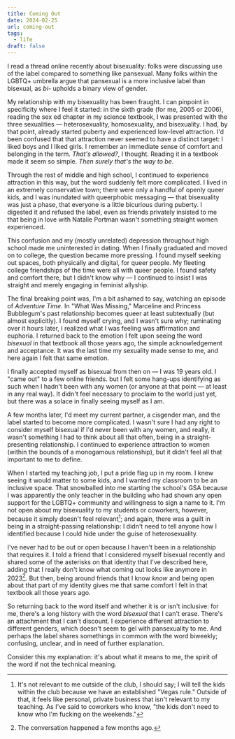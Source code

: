 ```yaml
---
title: Coming Out
date: 2024-02-25
url: coming-out
tags:
  - life
draft: false
---
```

I read a thread online recently about bisexuality: folks were discussing use of the label compared to something like pansexual. Many folks within the LGBTQ+ umbrella argue that pansexual is a more inclusive label than bisexual, as _bi-_ upholds a binary view of gender.

My relationship with my bisexuality has been fraught. I can pinpoint in specificity where I feel it started: in the sixth grade (for me, 2005 or 2006), reading the sex ed chapter in my science textbook, I was presented with the three sexualities — heterosexuality, homosexuality, and bisexuality. I had, by that point, already started puberty and experienced low-level attraction. I'd been confused that that attraction never seemed to have a distinct target: I liked boys and I liked girls. I remember an immediate sense of comfort and belonging in the term. _That's allowed?_, I thought. Reading it in a textbook made it seem so simple. _Then surely that's the way to be._ 

Through the rest of middle and high school, I continued to experience attraction in this way, but the word suddenly felt more complicated. I lived in an extremely conservative town; there were only a handful of openly queer kids, and I was inundated with queerphobic messaging — that bisexuality was just a phase, that everyone is a little bicurious during puberty. I digested it and refused the label, even as friends privately insisted to me that being in love with Natalie Portman wasn't something straight women experienced.

This confusion and my (mostly unrelated) depression throughout high school made me uninterested in dating. When I finally graduated and moved on to college, the question became more pressing. I found myself seeking out spaces, both physically and digital, for queer people. My fleeting college friendships of the time were all with queer people. I found safety and comfort there, but I didn't know why — I continued to insist I was straight and merely engaging in feminist allyship.

The final breaking point was, I'm a bit ashamed to say, watching an episode of _Adventure Time_. In "What Was Missing," Marceline and Princess Bubblegum's past relationship becomes queer at least subtextually (but almost explicitly). I found myself crying, and I wasn't sure why; ruminating over it hours later, I realized what I was feeling was affirmation and euphoria. I returned back to the emotion I felt upon seeing the word _bisexual_ in that textbook all those years ago, the simple acknowledgement and acceptance. It was the last time my sexuality made sense to me, and here again I felt that same emotion.

I finally accepted myself as bisexual from then on — I was 19 years old. I "came out" to a few online friends. but I felt some hang-ups identifying as such when I hadn't been with any women (or anyone at that point — at least in any real way). It didn't feel necessary to proclaim to the world just yet, but there was a solace in finally seeing myself as I am.

A few months later, I'd meet my current partner, a cisgender man, and the label started to become more complicated. I wasn't sure I had any right to consider myself bisexual if I'd never been with any women, and really, it wasn't something I had to think about all that often, being in a straight-presenting relationship.  I continued to experience attraction to women (within the bounds of a monogamous relationship), but it didn't feel all that important to me to define.

When I started my teaching job, I put a pride flag up in my room. I knew seeing it would matter to some kids, and I wanted my classroom to be an inclusive space. That snowballed into me starting the school's GSA because I was apparently the only teacher in the building who had shown any open support for the LGBTQ+ community and willingness to sign a name to it. I'm not open about my bisexuality to my students or coworkers, however, because it simply doesn't feel relevant[^1]; and again, there was a guilt in being in a straight-passing relationship: I didn't need to tell anyone how I identified because I could hide under the guise of heterosexuality.

I've never had to be out or open because I haven't been in a relationship that requires it. I told a friend that I considered myself bisexual recently and shared some of the asterisks on that identity that I've described here, adding that I really don't know what coming out looks like anymore in 2023[^2]. But then, being around friends that I know _know_ and being open about that part of my identity gives me that same comfort I felt in that textbook all those years ago.

So returning back to the word itself and whether it is or isn't inclusive: for me, there's a long history with the word _bisexual_ that I can't erase. There's an attachment that I can't discount. I experience different attraction to different genders, which doesn't seem to gel with pansexuality to me. And perhaps the label shares somethings in common with the word biweekly; confusing, unclear, and in need of further explanation. 

Consider this my explanation: it's about what it means to me, the spirit of the word if not the technical meaning.

[^1]: It's not relevant to me outside of the club, I should say; I will tell the kids within the club because we have an established "Vegas rule." Outside of that, it feels like personal, private business that isn't relevant to my teaching. As I've said to coworkers who know, "the kids don't need to know who I'm fucking on the weekends."

[^2]: The conversation happened a few months ago.